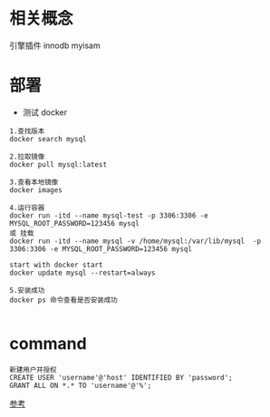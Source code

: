 # 相关概念
引擎插件 innodb myisam

# 部署
- 测试 docker
```
1.查找版本
docker search mysql

2.拉取镜像
docker pull mysql:latest

3.查看本地镜像
docker images

4.运行容器
docker run -itd --name mysql-test -p 3306:3306 -e MYSQL_ROOT_PASSWORD=123456 mysql
或 挂载
docker run -itd --name mysql -v /home/mysql:/var/lib/mysql  -p 3306:3306 -e MYSQL_ROOT_PASSWORD=123456 mysql

start with docker start
docker update mysql --restart=always

5.安装成功
docker ps 命令查看是否安装成功


```
# command
```
新建用户并授权
CREATE USER 'username'@'host' IDENTIFIED BY 'password';
GRANT ALL ON *.* TO 'username'@'%';
```
[参考](https://www.jianshu.com/p/d7b9c468f20d)
